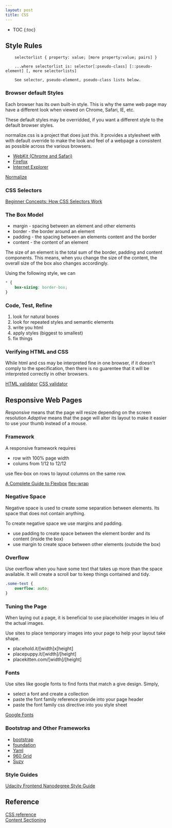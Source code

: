 ```yaml
---
layout: post
title: CSS
---
```

* TOC
{:toc}

## Style Rules

```
    selectorlist { property: value; [more property:value; pairs] }
   
    ...where selectorlist is: selector[:pseudo-class] [::pseudo-element] [, more selectorlists]
    
    See selector, pseudo-element, pseudo-class lists below.
```

### Browser default Styles

Each browser has its own built-in style. This is why the same web page may have a different look when viewed on Chrome, Safari, IE, etc.

These default styles may be overridded, if you want a different style to the default browser styles.

normalize.css is a project that does just this. It provides a stylesheet with with default override to make the look and feel of a webpage a consistent as possible across the various browsers.

* [WebKit (Chrome and Safari)](http://trac.webkit.org/browser/trunk/Source/WebCore/css/html.css)
* [Firefox](http://hg.mozilla.org/mozilla-central/file/tip/layout/style/html.css)
* [Internet Explorer](http://www.iecss.com/)

[Normalize](http://necolas.github.io/normalize.css/)

### CSS Selectors

[Beginner Concepts: How CSS Selectors Work](https://css-tricks.com/how-css-selectors-work/)  

### The Box Model

* margin - spacing between an element and other elements
* border - the border around an element
* padding - the spacing between an elements content and the border
* content - the content of an element

The size of an element is the total sum of the border, padding and content components.
This means, when you change the size of the content, the overall size of the box also changes accordingly.

Using the following style, we can

``` css
* {
    box-sizing: border-box;
}
```

### Code, Test, Refine

1. look for natural boxes
2. look for repeated styles and semantic elements
3. write you html
4. apply styles (biggest to smallest)
5. fix things

### Verifying HTML and CSS

While html and css may be interpreted fine in one browser, if it doesn't comply to the specification, then there is no guarentee that it will be interpreted correctly in other browsers.

[HTML validator](https://validator.w3.org/#validate_by_input)
[CSS validator](http://jigsaw.w3.org/css-validator/#validate_by_input)

## Responsive Web Pages

_Responsive_ means that the page will resize depending on the screen resolution
_Adaptive_ means that the page will alter its layout to make it easier to use your thumb instead of a mouse.

### Framework

A responsive framework requires

* row with 100% page width
* colums from 1/12 to 12/12

use flex-box on rows to layout columns on the same row.

[A Complete Guide to Flexbox](https://css-tricks.com/snippets/css/a-guide-to-flexbox/)
[flex-wrap](https://developer.mozilla.org/en-US/docs/Web/CSS/flex-wrap)

### Negative Space

Negative space is used to create some separation between elements. Its space that does not contain anything.

To create negative space we use margins and padding.

* use padding to create space between the element border and its content (inside the box)
* use margin to create space between other elements (outside the box)

### Overflow

Use overflow when you have some text that takes up more than the space available. It will create a scroll bar to keep things contained and tidy.

``` css
.some-text {
    overflow: auto;
}
```

### Tuning the Page

When laying out a page, it is beneficial to use placeholder images in leiu of the actual images.

Use sites to place temporary images into your page to help your layout take shape.

* placehold.it/[width]x[height]
* placepuppy.it/[width]/[height]
* placekitten.com/[width]/[height]

### Fonts

Use sites like google fonts to find fonts that match a give design.
Simply, 

* select a font and create a collection
* paste the font family reference provide into your page header
* paste the font family css directive into you style sheet

[Google Fonts](https://www.google.com/fonts)

### Bootstrap and Other Frameworks

* [bootstrap](http://getbootstrap.com/)
* [foundation](http://foundation.zurb.com/)
* [Yaml](http://www.yaml.de/)
* [960 Grid](http://960.gs/)
* [Suzy](http://susy.oddbird.net/)


### Style Guides
[Udacity Frontend Nanodegree Style Guide](http://udacity.github.io/frontend-nanodegree-styleguide/)

## Reference
[CSS reference](https://developer.mozilla.org/en-US/docs/Web/CSS/Reference)  
[Content Sectioning](https://developer.mozilla.org/en-US/docs/Web/HTML/Element#Content_sectioning)